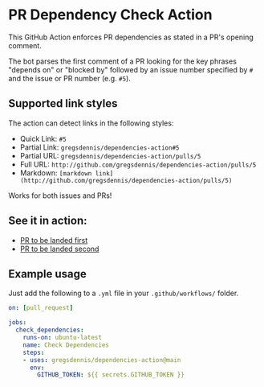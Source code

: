 # PR Dependency Check Action

This GitHub Action enforces PR dependencies as stated in a PR's opening comment.

The bot parses the first comment of a PR looking for the key phrases "depends on" or "blocked by" followed by an issue number specified by `#` and the issue or PR number (e.g. `#5`).

## Supported link styles

The action can detect links in the following styles:

- Quick Link: `#5`
- Partial Link: `gregsdennis/dependencies-action#5`
- Partial URL: `gregsdennis/dependencies-action/pulls/5`
- Full URL: `http://github.com/gregsdennis/dependencies-action/pulls/5`
- Markdown: `[markdown link](http://github.com/gregsdennis/dependencies-action/pulls/5)`

Works for both issues and PRs!

## See it in action:

- [PR to be landed first](http://github.com/gregsdennis/dependencies-action/pulls/4)
- [PR to be landed second](http://github.com/gregsdennis/dependencies-action/pulls/5)

## Example usage

Just add the following to a `.yml` file in your `.github/workflows/` folder.

```yaml
on: [pull_request]

jobs:
  check_dependencies:
    runs-on: ubuntu-latest
    name: Check Dependencies
    steps:
    - uses: gregsdennis/dependencies-action@main
      env:
        GITHUB_TOKEN: ${{ secrets.GITHUB_TOKEN }}
```